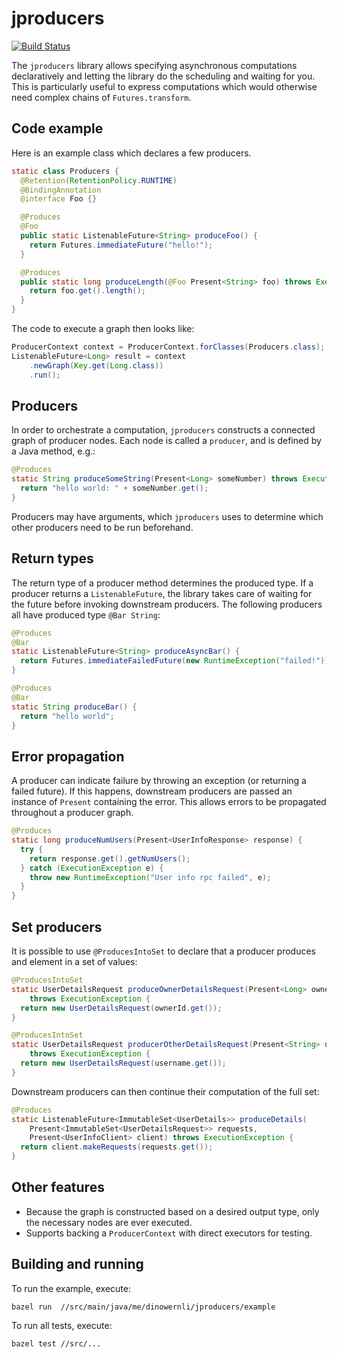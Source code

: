 # jproducers

[![Build Status](https://travis-ci.org/dinowernli/jproducers.svg?branch=master)](https://travis-ci.org/dinowernli/jproducers)

The `jproducers` library allows specifying asynchronous computations declaratively and letting the library do the scheduling and waiting for you. This is particularly useful to express computations which would otherwise need complex chains of `Futures.transform`.

## Code example

Here is an example class which declares a few producers.

```java
static class Producers {
  @Retention(RetentionPolicy.RUNTIME)
  @BindingAnnotation
  @interface Foo {}

  @Produces
  @Foo
  public static ListenableFuture<String> produceFoo() {
    return Futures.immediateFuture("hello!");
  }

  @Produces
  public static long produceLength(@Foo Present<String> foo) throws ExecutionException {
    return foo.get().length();
  }
}
```

The code to execute a graph then looks like:

```java
ProducerContext context = ProducerContext.forClasses(Producers.class);
ListenableFuture<Long> result = context
    .newGraph(Key.get(Long.class))
    .run();
```

## Producers

In order to orchestrate a computation, `jproducers` constructs a connected graph of producer nodes. Each node is called a `producer`, and is defined by a Java method, e.g.:

```java
@Produces
static String produceSomeString(Present<Long> someNumber) throws ExecutionException {
  return "hello world: " + someNumber.get();
}
```

Producers may have arguments, which `jproducers` uses to determine which other producers need to be run beforehand.

## Return types

The return type of a producer method determines the produced type. If a producer returns a `ListenableFuture`, the library takes care of waiting for the future before invoking downstream producers. The following producers all have produced type `@Bar String`:

```java
@Produces
@Bar
static ListenableFuture<String> produceAsyncBar() {
  return Futures.immediateFailedFuture(new RuntimeException("failed!"));
}

@Produces
@Bar
static String produceBar() {
  return "hello world";
}
```

## Error propagation

A producer can indicate failure by throwing an exception (or returning a failed future). If this happens, downstream producers are passed an instance of `Present` containing the error. This allows errors to be propagated throughout a producer graph.

```java
@Produces
static long produceNumUsers(Present<UserInfoResponse> response) {
  try {
    return response.get().getNumUsers();
  } catch (ExecutionException e) {
    throw new RuntimeException("User info rpc failed", e);
  }
}
```

## Set producers

It is possible to use `@ProducesIntoSet` to declare that a producer produces and element in a set of values:

```java
@ProducesIntoSet
static UserDetailsRequest produceOwnerDetailsRequest(Present<Long> ownerId)
    throws ExecutionException {
  return new UserDetailsRequest(ownerId.get());
}

@ProducesIntoSet
static UserDetailsRequest producerOtherDetailsRequest(Present<String> username)
    throws ExecutionException {
  return new UserDetailsRequest(username.get());
}
```

Downstream producers can then continue their computation of the full set:

```java
@Produces
static ListenableFuture<ImmutableSet<UserDetails>> produceDetails(
    Present<ImmutableSet<UserDetailsRequest>> requests,
    Present<UserInfoClient> client) throws ExecutionException {
  return client.makeRequests(requests.get());
}
```

## Other features

* Because the graph is constructed based on a desired output type, only the necessary nodes are ever executed.
* Supports backing a `ProducerContext` with direct executors for testing.

## Building and running

To run the example, execute:

`bazel run  //src/main/java/me/dinowernli/jproducers/example`

To run all tests, execute:

`bazel test //src/...`
